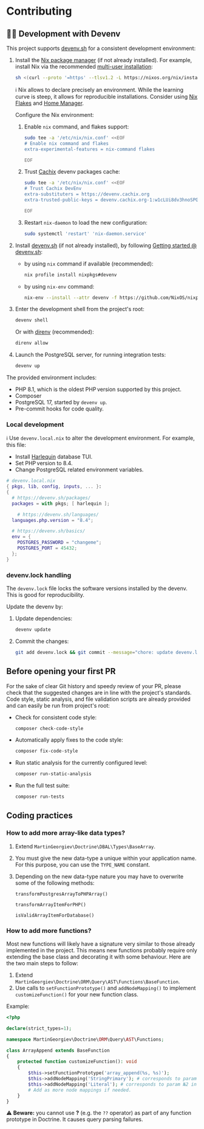 # Contributing

## 🧑‍💻 Development with Devenv

This project supports [devenv.sh](https://devenv.sh/) for a consistent
development environment:

1. Install the [Nix package manager](https://nixos.org/download/#download-nix)
   (if not already installed).
   For example, install Nix via the recommended [multi-user installation](https://nixos.org/manual/nix/stable/installation/multi-user):

   ```bash
   sh <(curl --proto '=https' --tlsv1.2 -L https://nixos.org/nix/install) --daemon
   ```

   ℹ️ Nix allows to declare precisely an environment.
   While the learning curve is steep, it allows for reproducible installations.
   Consider using [Nix Flakes](https://nixos.wiki/wiki/flakes)
   and [Home Manager](https://home-manager.dev/).

   Configure the Nix environment:

   1. Enable `nix` command, and flakes support:

      ```bash
      sudo tee -a '/etc/nix/nix.conf' <<EOF
      # Enable nix command and flakes
      extra-experimental-features = nix-command flakes

      EOF
      ```

   2. Trust [Cachix](https://www.cachix.org/) devenv packages cache:

      ```bash
      sudo tee -a '/etc/nix/nix.conf' <<EOF
      # Trust Cachix DevEnv
      extra-substituters = https://devenv.cachix.org
      extra-trusted-public-keys = devenv.cachix.org-1:w1cLUi8dv3hnoSPGAuibQv+f9TZLr6cv/Hm9XgU50cw=

      EOF
      ```

   3. Restart `nix-daemon` to load the new configuration:

      ```bash
      sudo systemctl 'restart' 'nix-daemon.service'
      ```

2. Install [devenv.sh](https://devenv.sh/) (if not already installed),
   by following [Getting started @ devenv.sh](https://devenv.sh/getting-started/):

   - by using `nix` command if available (recommended):

     ```bash
     nix profile install nixpkgs#devenv
     ```

   - by using `nix-env` command:

     ```bash
     nix-env --install --attr devenv -f https://github.com/NixOS/nixpkgs/tarball/nixpkgs-unstable
     ```

3. Enter the development shell from the project's root:

   ```bash
   devenv shell
   ```

   Or with [direnv](https://direnv.net/) (recommended):

   ```bash
   direnv allow
   ```

4. Launch the PostgreSQL server, for running integration tests:

   ```bash
   devenv up
   ```

The provided environment includes:

- PHP 8.1, which is the oldest PHP version supported by this project.
- Composer
- PostgreSQL 17, started by ```devenv up```.
- Pre-commit hooks for code quality.

### Local development

ℹ️ Use `devenv.local.nix` to alter the development environment.
For example, this file:

- Install [Harlequin](https://harlequin.sh/) database TUI.
- Set PHP version to 8.4.
- Change PostgreSQL related environment variables.

```nix
# devenv.local.nix
{ pkgs, lib, config, inputs, ... }:
{
  # https://devenv.sh/packages/
  packages = with pkgs; [ harlequin ];

    # https://devenv.sh/languages/
  languages.php.version = "8.4";

  # https://devenv.sh/basics/
  env = {
    POSTGRES_PASSWORD = "changeme";
    POSTGRES_PORT = 45432;
  };
}
```

### devenv.lock handling

The `devenv.lock` file locks the software versions installed by the devenv.
This is good for reproducibility.

Update the devenv by:

1. Update dependencies:

   ```bash
   devenv update
   ```

2. Commit the changes:

   ```bash
   git add devenv.lock && git commit --message="chore: update devenv.lock"
   ```

## Before opening your first PR

For the sake of clear Git history and speedy review of your PR,
please check that the suggested changes are in line with the project's standards.
Code style, static analysis, and file validation scripts are already provided
and can easily be run from project's root:

- Check for consistent code style:

  ```bash
  composer check-code-style
  ```

- Automatically apply fixes to the code style:

  ```bash
  composer fix-code-style
  ```

- Run static analysis for the currently configured level:

  ```bash
  composer run-static-analysis
  ```

- Run the full test suite:

  ```bash
  composer run-tests
  ```

## Coding practices

### How to add more array-like data types?

1. Extend `MartinGeorgiev\Doctrine\DBAL\Types\BaseArray`.

2. You must give the new data-type a unique within your application name.
   For this purpose, you can use the `TYPE_NAME` constant.
3. Depending on the new data-type nature you may have to overwrite some of
   the following methods:

    `transformPostgresArrayToPHPArray()`

    `transformArrayItemForPHP()`

    `isValidArrayItemForDatabase()`

### How to add more functions?

Most new functions will likely have a signature very similar to those already
implemented in the project.
This means new functions probably require only extending the base class
and decorating it with some behaviour.
Here are the two main steps to follow:

1. Extend `MartinGeorgiev\Doctrine\ORM\Query\AST\Functions\BaseFunction`.
2. Use calls to `setFunctionPrototype()` and `addNodeMapping()`
   to implement `customizeFunction()` for your new function class.

Example:

```php
<?php

declare(strict_types=1);

namespace MartinGeorgiev\Doctrine\ORM\Query\AST\Functions;

class ArrayAppend extends BaseFunction
{
    protected function customizeFunction(): void
    {
        $this->setFunctionPrototype('array_append(%s, %s)');
        $this->addNodeMapping('StringPrimary'); # corresponds to param №1 in the prototype set in setFunctionPrototype
        $this->addNodeMapping('Literal'); # corresponds to param №2 in the prototype set in setFunctionPrototype
        # Add as more node mappings if needed.
    }
}
```

⚠️ **Beware:** you cannot use **?** (e.g. the `??` operator) as part of any
function prototype in Doctrine.
It causes query parsing failures.
